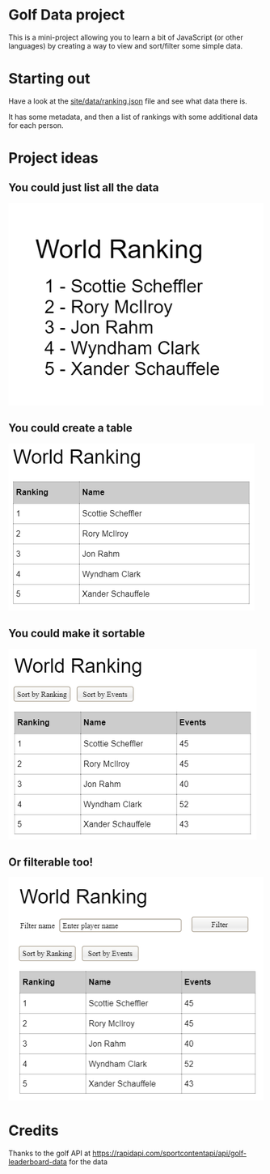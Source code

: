 Golf Data project
=================

This is a mini-project allowing you to learn a bit of JavaScript (or other languages) by creating a way to view and
sort/filter some simple data.

# Starting out

Have a look at the [site/data/ranking.json](site/data/ranking.json) file and see what data there is.

It has some metadata, and then a list of rankings with some additional data for each person.

# Project ideas

## You could just list all the data

![image](site/sketches/basic_list.png)

## You could create a table

![image](site/sketches/basic_table.png)

## You could make it sortable

![image](site/sketches/sortable_table.png)

## Or filterable too!

![image](site/sketches/filterable_table.png)


# Credits

Thanks to the golf API at https://rapidapi.com/sportcontentapi/api/golf-leaderboard-data for the data




